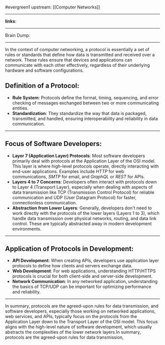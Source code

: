#evergreen1 
upstream: [[Computer Networks]]

---

**links**: 

---

Brain Dump: 

--- 


In the context of computer networking, a protocol is essentially a set of rules or standards that define how data is transmitted and received over a network. These rules ensure that devices and applications can communicate with each other effectively, regardless of their underlying hardware and software configurations.

## Definition of a Protocol:

- **Rule System**: Protocols define the format, timing, sequencing, and error checking of messages exchanged between two or more communicating entities.
- **Standardization**: They standardize the way that data is packaged, transmitted, and handled, ensuring interoperability and reliability in data communication.

---

## Focus of Software Developers:

- **Layer 7 (Application Layer) Protocols**: Most software developers primarily deal with protocols at the Application Layer of the OSI model. This layer is where high-level protocols operate, directly interacting with end-user applications. Examples include *HTTP* for web communications, *SMTP* for email, and *GraphQL* or *REST* for APIs.
- **Layers 4 to 7 Concerns**: Developers often interact with protocols down to Layer 4 (Transport Layer), especially when dealing with aspects of data transmission like TCP (Transmission Control Protocol) for reliable communication and UDP (User Datagram Protocol) for faster, connectionless communication.
- **Abstraction from Lower Layers**: Generally, developers don't need to work directly with the protocols of the lower layers (Layers 1 to 3), which handle data transmission over physical networks, routing, and data link control. These are typically abstracted away in modern development environments.

---

## Application of Protocols in Development:

- **API Development**: When creating APIs, developers use application layer protocols to define how clients and servers exchange data.
- **Web Development**: For web applications, understanding HTTP/HTTPS protocols is crucial for both client-side and server-side development.
- **Network Communication**: In any networked application, understanding the basics of TCP/UDP can be important for optimizing performance and reliability.

----

In summary, protocols are the agreed-upon rules for data transmission, and software developers, especially those working on networked applications, web services, and APIs, typically focus on the protocols from the Application Layer down to the Transport Layer of the OSI model. This focus aligns with the high-level nature of software development, which usually abstracts the complexities of the lower network layers.In summary, protocols are the agreed-upon rules for data transmission,
